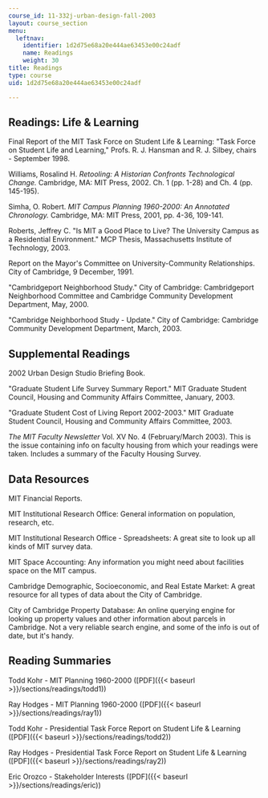 ```yaml
---
course_id: 11-332j-urban-design-fall-2003
layout: course_section
menu:
  leftnav:
    identifier: 1d2d75e68a20e444ae63453e00c24adf
    name: Readings
    weight: 30
title: Readings
type: course
uid: 1d2d75e68a20e444ae63453e00c24adf

---
```


Readings: Life & Learning
-------------------------

Final Report of the MIT Task Force on Student Life & Learning: "Task Force on Student Life and Learning," Profs. R. J. Hansman and R. J. Silbey, chairs - September 1998.

Williams, Rosalind H. _Retooling: A Historian Confronts Technological Change._ Cambridge, MA: MIT Press, 2002. Ch. 1 (pp. 1-28) and Ch. 4 (pp. 145-195).

Simha, O. Robert. _MIT Campus Planning 1960-2000: An Annotated Chronology._ Cambridge, MA: MIT Press, 2001, pp. 4-36, 109-141.

Roberts, Jeffrey C. "Is MIT a Good Place to Live? The University Campus as a Residential Environment." MCP Thesis, Massachusetts Institute of Technology, 2003.

Report on the Mayor's Committee on University-Community Relationships. City of Cambridge, 9 December, 1991.

"Cambridgeport Neighborhood Study." City of Cambridge: Cambridgeport Neighborhood Committee and Cambridge Community Development Department, May, 2000.

"Cambridge Neighborhood Study - Update." City of Cambridge: Cambridge Community Development Department, March, 2003.

Supplemental Readings
---------------------

2002 Urban Design Studio Briefing Book.

"Graduate Student Life Survey Summary Report." MIT Graduate Student Council, Housing and Community Affairs Committee, January, 2003.

"Graduate Student Cost of Living Report 2002-2003." MIT Graduate Student Council, Housing and Community Affairs Committee, 2003.

_The MIT Faculty Newsletter_ Vol. XV No. 4 (February/March 2003). This is the issue containing info on faculty housing from which your readings were taken. Includes a summary of the Faculty Housing Survey.

Data Resources
--------------

MIT Financial Reports.

MIT Institutional Research Office: General information on population, research, etc.

MIT Institutional Research Office - Spreadsheets: A great site to look up all kinds of MIT survey data.

MIT Space Accounting: Any information you might need about facilities space on the MIT campus.

Cambridge Demographic, Socioeconomic, and Real Estate Market: A great resource for all types of data about the City of Cambridge.

City of Cambridge Property Database: An online querying engine for looking up property values and other information about parcels in Cambridge. Not a very reliable search engine, and some of the info is out of date, but it's handy.

Reading Summaries
-----------------

Todd Kohr - MIT Planning 1960-2000 ([PDF]({{< baseurl >}}/sections/readings/todd1))

Ray Hodges - MIT Planning 1960-2000 ([PDF]({{< baseurl >}}/sections/readings/ray1))

Todd Kohr - Presidential Task Force Report on Student Life & Learning ([PDF]({{< baseurl >}}/sections/readings/todd2))

Ray Hodges - Presidential Task Force Report on Student Life & Learning ([PDF]({{< baseurl >}}/sections/readings/ray2))

Eric Orozco - Stakeholder Interests ([PDF]({{< baseurl >}}/sections/readings/eric))